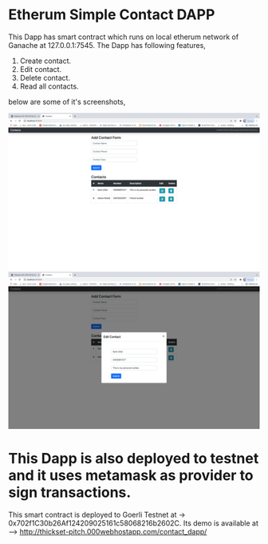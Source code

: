 # Etherum Simple Contact DAPP

This Dapp has smart contract which runs on local etherum network of Ganache at 127.0.0.1:7545. The Dapp has following features,
 1. Create contact.
 2. Edit contact.
 3. Delete contact.
 4. Read all contacts.
 
below are some of it's screenshots,

![Alt text](/screenshots/1.png?raw=true "Optional Title")
![Alt text](/screenshots/2.png?raw=true "Optional Title")

# This Dapp is also deployed to testnet and it uses metamask as provider to sign transactions.
This smart contract is deployed to Goerli Testnet at -> 0x702f1C30b26Af124209025161c58068216b2602C.
Its demo is available at --> http://thickset-pitch.000webhostapp.com/contact_dapp/
